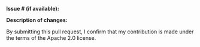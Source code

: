 **Issue # (if available):** 

**Description of changes:** 


By submitting this pull request, I confirm that my contribution is made under the terms of the Apache 2.0 license.
